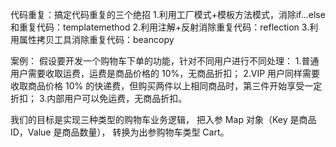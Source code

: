 代码重复：搞定代码重复的三个绝招
1.利用工厂模式+模板方法模式，消除if...else和重复代码：templatemethod
2.利用注解+反射消除重复代码：reflection
3.利用属性拷贝工具消除重复代码：beancopy

案例：
假设要开发一个购物车下单的功能，针对不同用户进行不同处理：
1.普通用户需要收取运费，运费是商品价格的 10%，无商品折扣；
2.VIP 用户同样需要收取商品价格 10% 的快递费，但购买两件以上相同商品时，第三件开始享受一定折扣；
3.内部用户可以免运费，无商品折扣。

我们的目标是实现三种类型的购物车业务逻辑，
把入参 Map 对象（Key 是商品 ID，Value 是商品数量），
转换为出参购物车类型 Cart。
